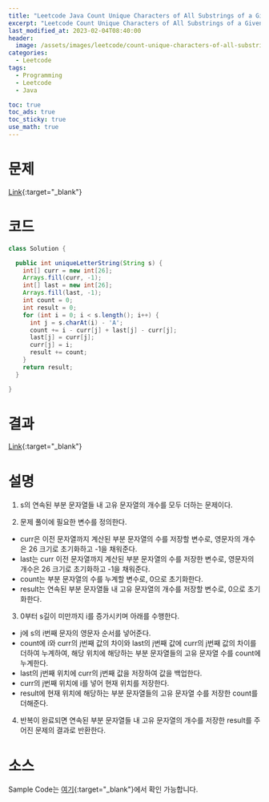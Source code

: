 ```yaml
---
title: "Leetcode Java Count Unique Characters of All Substrings of a Given String"
excerpt: "Leetcode Count Unique Characters of All Substrings of a Given String Java"
last_modified_at: 2023-02-04T08:40:00
header:
  image: /assets/images/leetcode/count-unique-characters-of-all-substrings-of-a-given-string.png
categories:
  - Leetcode
tags:
  - Programming
  - Leetcode
  - Java

toc: true
toc_ads: true
toc_sticky: true
use_math: true
---
```

# 문제
[Link](https://leetcode.com/problems/count-unique-characters-of-all-substrings-of-a-given-string){:target="_blank"}

# 코드
```java
class Solution {

  public int uniqueLetterString(String s) {
    int[] curr = new int[26];
    Arrays.fill(curr, -1);
    int[] last = new int[26];
    Arrays.fill(last, -1);
    int count = 0;
    int result = 0;
    for (int i = 0; i < s.length(); i++) {
      int j = s.charAt(i) - 'A';
      count += i - curr[j] + last[j] - curr[j];
      last[j] = curr[j];
      curr[j] = i;
      result += count;
    }
    return result;
  }

}
```

# 결과
[Link](https://leetcode.com/problems/count-unique-characters-of-all-substrings-of-a-given-string/submissions/890967443/){:target="_blank"}

# 설명
1. s의 연속된 부분 문자열들 내 고유 문자열의 개수를 모두 더하는 문제이다.

2. 문제 풀이에 필요한 변수를 정의한다.
- curr은 이전 문자열까지 계산된 부분 문자열의 수를 저장할 변수로, 영문자의 개수은 26 크기로 초기화하고 -1을 채워준다.
- last는 curr 이전 문자열까지 계산된 부분 문자열의 수를 저장한 변수로, 영문자의 개수은 26 크기로 초기화하고 -1을 채워준다.
- count는 부분 문자열의 수를 누계할 변수로, 0으로 초기화한다.
- result는 연속된 부분 문자열들 내 고유 문자열의 개수를 저장할 변수로, 0으로 초기화한다.

3. 0부터 s길이 미만까지 i를 증가시키며 아래를 수행한다.
- j에 s의 i번째 문자의 영문자 순서를 넣어준다.
- count에 i와 curr의 j번째 값의 차이와 last의 j번째 값에 curr의 j번째 값의 차이를 더하여 누계하여, 해당 위치에 해당하는 부분 문자열들의 고유 문자열 수를 count에 누계한다.
- last의 j번째 위치에 curr의 j번째 값을 저장하여 값을 백업한다.
- curr의 j번째 위치에 i를 넣어 현재 위치를 저장한다.
- result에 현재 위치에 해당하는 부분 문자열들의 고유 문자열 수를 저장한 count를 더해준다.

4. 반복이 완료되면 연속된 부분 문자열들 내 고유 문자열의 개수를 저장한 result를 주어진 문제의 결과로 반환한다.

# 소스
Sample Code는 [여기](https://github.com/GracefulSoul/leetcode/blob/master/src/main/java/gracefulsoul/problems/CountUniqueCharactersOfAllSubstringsOfAGivenString.java){:target="_blank"}에서 확인 가능합니다.